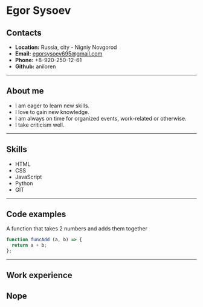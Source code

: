 Egor Sysoev
=======
Contacts
-----------
* **Location:** Russia, city - Nigniy Novgorod
* **Email:** egorsysoev695@gmail.com
* **Phone:** +8-920-250-12-61
* **Github:** aniloren
---
About me
-----------
* I am eager to learn new skills.
* I love to gain new knowledge.
* I am always on time for organized events, work-related or otherwise.
* I take criticism well.
---
Skills
-----------
* HTML
* CSS
* JavaScript
* Python
* GIT
---
Code examples
-----------
 A function that takes 2 numbers and adds them together
```javascript
function funcAdd (a, b) => {
  return a + b;
};
```
---
Work experience
-----------
Nope
---


